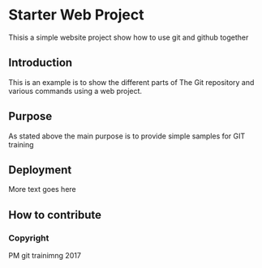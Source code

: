# Starter Web Project

Thisis a simple website project
show how to use git and github together

## Introduction

This is an example is to show the different parts
of The Git repository and various commands 
using a web project.

## Purpose

As stated above the main purpose is to 
provide simple samples for GIT training

## Deployment

More text goes here


## How to contribute


### Copyright

PM git trainimng 2017